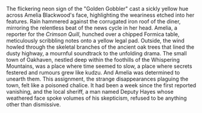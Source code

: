 The flickering neon sign of the "Golden Gobbler" cast a sickly yellow hue across Amelia Blackwood's face, highlighting the weariness etched into her features.  Rain hammered against the corrugated iron roof of the diner, mirroring the relentless beat of the news cycle in her head.  Amelia, a reporter for the *Crimson Quill*, hunched over a chipped Formica table, meticulously scribbling notes onto a yellow legal pad.  Outside, the wind howled through the skeletal branches of the ancient oak trees that lined the dusty highway, a mournful soundtrack to the unfolding drama.  The small town of Oakhaven, nestled deep within the foothills of the Whispering Mountains, was a place where time seemed to slow, a place where secrets festered and rumours grew like kudzu.  And Amelia was determined to unearth them.  This assignment, the strange disappearances plaguing the town, felt like a poisoned chalice.  It had been a week since the first reported vanishing, and the local sheriff, a man named Deputy Hayes whose weathered face spoke volumes of his skepticism, refused to be anything other than dismissive.
